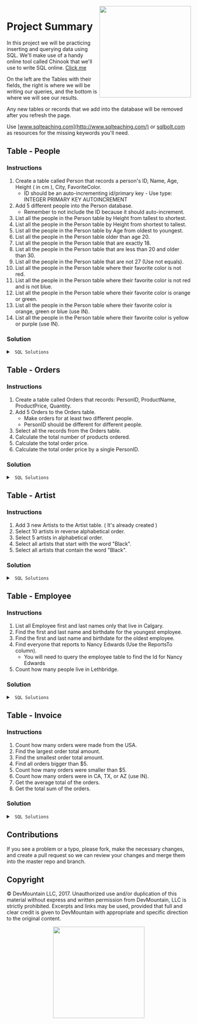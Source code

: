 <img src="https://devmounta.in/img/logowhiteblue.png" width="250" align="right">

# Project Summary

In this project we will be practicing inserting and querying data using SQL. We'll make use of a handy online tool called Chinook that we'll use to write SQL online. <a href="http://jxs.me/chinook-web/">Click me</a>

On the left are the Tables with their fields, the right is where we will be writing our queries, and the bottom is where we will see our results.  

Any new tables or records that we add into the database will be removed after you refresh the page.

Use [www.sqlteaching.com](http://www.sqlteaching.com/) or [sqlbolt.com](http://sqlbolt.com/) as resources for the missing keywords you'll need.

## Table - People

### Instructions
1. Create a table called Person that records a person's ID, Name, Age, Height ( in cm ), City, FavoriteColor. 
    * ID should be an auto-incrementing id/primary key - Use type: INTEGER PRIMARY KEY AUTOINCREMENT
2. Add 5 different people into the Person database. 
    * Remember to not include the ID because it should auto-increment.
3. List all the people in the Person table by Height from tallest to shortest.
4. List all the people in the Person table by Height from shortest to tallest.
5. List all the people in the Person table by Age from oldest to youngest.
6. List all the people in the Person table older than age 20.
7. List all the people in the Person table that are exactly 18.
8. List all the people in the Person table that are less than 20 and older than 30.
9. List all the people in the Person table that are not 27 (Use not equals).
10. List all the people in the Person table where their favorite color is not red.
11. List all the people in the Person table where their favorite color is not red and is not blue.
12. List all the people in the Person table where their favorite color is orange or green.
13. List all the people in the Person table where their favorite color is orange, green or blue (use IN).
14. List all the people in the Person table where their favorite color is yellow or purple (use IN).

### Solution

<details>

<summary> <code> SQL Solutions </code> </summary>

<details>

<summary> <code> #1 </code> </summary>

```sql
CREATE TABLE Person ( ID INTEGER PRIMARY KEY AUTOINCREMENT, Name string, Age integer, Height integer, City string, FavoriteColor string );
```

</details>

<details>

<summary> <code> #2 </code> </summary>

```sql
INSERT INTO Person ( Name, Age, Height, City, FavoriteColor ) VALUES ( "First Last", 21, 182, "City", "Color" );
```

</details>

<details>

<summary> <code> #3 </code> </summary>

```sql
SELECT * FROM Person ORDER BY Height DESC;
```

</details>

<details>

<summary> <code> #4 </code> </summary>

```sql
SELECT * FROM Person ORDER BY Height ASC;
```

</details>

<details>

<summary> <code> #5 </code> </summary>

```sql
SELECT * FROM Person ORDER BY Age DESC;
```

</details>

<details>

<summary> <code> #6 </code> </summary>

```sql
SELECT * FROM Person WHERE Age > 20;
```

</details>

<details>

<summary> <code> #7 </code> </summary>

```sql
SELECT * FROM Person WHERE Age = 18;
```

</details>

<details>

<summary> <code> #8 </code> </summary>

```sql
SELECT * FROM Person WHERE Age < 20 OR Age > 30;
```

</details>

<details>

<summary> <code> #9 </code> </summary>

```sql
SELECT * FROM Person WHERE Age != 27;
```

</details>

<details>

<summary> <code> #10 </code> </summary>

```sql
SELECT * FROM Person WHERE FavoriteColor != "red";
```

</details>

<details>

<summary> <code> #11 </code> </summary>

```sql
SELECT * FROM Person WHERE FavoriteColor != "red" AND FavoriteColor != "blue";
```

</details>

<details>

<summary> <code> #12 </code> </summary>

```sql
SELECT * FROM Person WHERE FavoriteColor = "orange" OR FavoriteColor = "green";
```

</details>

<details>

<summary> <code> #13 </code> </summary>

```sql
SELECT * FROM Person WHERE FavoriteColor IN ( "orange", "green", "blue" );
```

</details>

<details>

<summary> <code> #14 </code> </summary>

```sql
SELECT * FROM Person WHERE FavoriteColor IN ( "yellow", "purple" )
```

</details>

</details>

## Table - Orders

### Instructions

1. Create a table called Orders that records: PersonID, ProductName, ProductPrice, Quantity.
2. Add 5 Orders to the Orders table.
    * Make orders for at least two different people.
    * PersonID should be different for different people.
3. Select all the records from the Orders table.
4. Calculate the total number of products ordered.
5. Calculate the total order price.
6. Calculate the total order price by a single PersonID.

### Solution

<details>

<summary> <code> SQL Solutions </code> </summary>

<details>

<summary> <code> #1 </code> </summary>

```sql
CREATE TABLE Orders ( PersonID integer, ProductName string, ProductPrice float, Quantity integer );
```

</details>

<details>

<summary> <code> #2 </code> </summary>

```sql
INSERT INTO Orders ( PersonID, ProductName, ProductPrice, Quantity ) VALUES ( 0, "Product", 12.50, 2 );
```

</details>

<details>

<summary> <code> #3 </code> </summary>

```sql
SELECT * FROM Orders;
```

</details>

<details>

<summary> <code> #4 </code> </summary>

```sql
SELECT SUM(Quantity) FROM Orders;
```

</details>

<details>

<summary> <code> #5 </code> </summary>

```sql
SELECT SUM(ProductPrice * Quantity) FROM Orders;
```

</details>

<details>

<summary> <code> #6 </code> </summary>

```sql
/* The value of PersonID depends on what IDs you used. Use a valid ID from your table */
SELECT SUM(ProductPrice * Quantity) FROM Orders WHERE PersonID = 0;
```

</details>

</details>

## Table - Artist

### Instructions

1. Add 3 new Artists to the Artist table. ( It's already created )
2. Select 10 artists in reverse alphabetical order.
3. Select 5 artists in alphabetical order.
4. Select all artists that start with the word "Black".
5. Select all artists that contain the word "Black".

### Solution 

<details>

<summary> <code> SQL Solutions </code> </summary>

<details>

<summary> <code> #1 </code> </summary>

```sql
INSERT INTO Artist ( Name ) VALUES ( 'artist name' );
```

</details>

<details>

<summary> <code> #2 </code> </summary>

```sql
SELECT * FROM Artist ORDER BY Name Desc LIMIT 10;
```

</details>

<details>

<summary> <code> #3 </code> </summary>

```sql
SELECT * FROM Artist ORDER BY Name ASC LIMIT 5;
```

</details>

<details>

<summary> <code> #4 </code> </summary>

```sql
SELECT * FROM Artist WHERE Name LIKE 'Black%';
```

</details>

<details>

<summary> <code> #5 </code> </summary>

```sql
SELECT * FROM Artist WHERE Name LIKE '%Black%';
```

</details>

</details>

## Table - Employee

### Instructions

1. List all Employee first and last names only that live in Calgary.
2. Find the first and last name and birthdate for the youngest employee.
3. Find the first and last name and birthdate for the oldest employee.
4. Find everyone that reports to Nancy Edwards (Use the ReportsTo column).
   * You will need to query the employee table to find the Id for Nancy Edwards
5. Count how many people live in Lethbridge.

### Solution

<details>

<summary> <code> SQL Solutions </code> </summary>

<details>

<summary> <code> #1 </code> </summary>

```sql
SELECT FirstName, LastName FROM Employee WHERE City = "Calgary";
```

</details>

<details>

<summary> <code> #2 </code> </summary>

```sql
SELECT FirstName, LastName, Max(BirthDate) FROM Employee;
```

</details>

<details>

<summary> <code> #3 </code> </summary>

```sql
SELECT FirstName, LastName, Min(BirthDate) FROM Employee;
```

</details>

<details>

<summary> <code> #4 </code> </summary>

```sql
SELECT * FROM Employee WHERE ReportsTo = 2;
```

</details>

<details>

<summary> <code> #5 </code> </summary>

```sql
SELECT COUNT(*) FROM Employee WHERE City = "Lethbridge";
```

</details>

</details>

## Table - Invoice 

### Instructions

1. Count how many orders were made from the USA.
2. Find the largest order total amount.
3. Find the smallest order total amount.
4. Find all orders bigger than $5.
5. Count how many orders were smaller than $5.
6. Count how many orders were in CA, TX, or AZ (use IN).
7. Get the average total of the orders.
8. Get the total sum of the orders.

### Solution

<details>

<summary> <code> SQL Solutions </code> </summary>

<details>

<summary> <code> #1 </code> </summary>

```sql
SELECT Count(*) FROM Invoice WHERE BillingCountry = 'USA';
```

</details>

<details>

<summary> <code> #2 </code> </summary>

```sql
SELECT Max(total) FROM Invoice;
```

</details>

<details>

<summary> <code> #3 </code> </summary>

```sql
SELECT Min(total) FROM Invoice;
```

</details>

<details>

<summary> <code> #4 </code> </summary>

```sql
SELECT * FROM Invoice WHERE Total > 5;
```

</details>

<details>

<summary> <code> #5 </code> </summary>

```sql
SELECT COUNT(*) FROM Invoice WHERE Total < 5;
```

</details>

<details>

<summary> <code> #6 </code> </summary>

```sql
SELECT Count(*) FROM Invoice WHERE BillingState in ('CA', 'TX', 'AZ');
```

</details>

<details>

<summary> <code> #7 </code> </summary>

```sql
SELECT AVG(Total) FROM Invoice;
```

</details>

<details>

<summary> <code> #8 </code> </summary>

```sql
SELECT SUM(Total) FROM Invoice;
```

</details>

</details>

## Contributions

If you see a problem or a typo, please fork, make the necessary changes, and create a pull request so we can review your changes and merge them into the master repo and branch.

## Copyright

© DevMountain LLC, 2017. Unauthorized use and/or duplication of this material without express and written permission from DevMountain, LLC is strictly prohibited. Excerpts and links may be used, provided that full and clear credit is given to DevMountain with appropriate and specific direction to the original content.

<p align="center">
<img src="https://devmounta.in/img/logowhiteblue.png" width="250">
</p>

